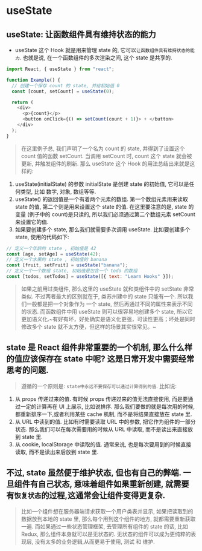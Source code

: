 # useState

## useState: 让函数组件具有维持状态的能力

- useState 这个 Hook 就是用来管理 state 的, 它可以`让函数组件具有维持状态的能力`. 也就是说, 在一个函数组件的多次渲染之间, 这个 state 是共享的.

```js
import React, { useState } from "react";

function Example() {
  // 创建一个保存 count 的 state, 并给初始值 0
  const [count, setCount] = useState(0);

  return (
    <div>
      <p>{count}</p>
      <button onClick={() => setCount(count + 1)}> + </button>
    </div>
  );
}
```

> 在这里例子总, 我们声明了一个名为 count 的 state, 并得到了设置这个 count 值的函数 setCount. 当调用 setCount 时, count 这个 state 就会被更新, 并触发组件的刷新. 那么 useState 这个 Hook 的用法总结出来就是这样的:

1. useState(initialState) 的参数 initialState 是创建 state 的初始值, 它可以是任何类型, 比如 数字, 对象, 数组等等.
2. useState() 的返回值是一个有着两个元素的数组. 第一个数组元素用来读取 state 的值, 第二个则是用来设置这个 state 的值. 在这里要注意的是, state 的变量 (例子中的 count)是只读的, 所以我们必须通过第二个数组元素 setCount 来设置它的值.
3. 如果要创建多个 state, 那么我们就需要多次调用 useState. 比如要创建多个 state, 使用的代码如下:

```js
// 定义一个年龄的 state , 初始值是 42
const [age, setAge] = useState(42);
// 定义一个水果的 state , 初始值的 banana
const [fruit, setFruit] = useState("banana");
// 定义一个一个数组 state, 初始值是包含一个 todo 的数组
const [todos, setTodos] = useState([{ text: "Learn Hooks" }]);
```

> 如果之前用过类组件, 那么这里的 useState 就和类组件中的 setState 非常类似. 不过两者最大的区别就在于, 类苏州建中的 state 只能有一个. 所以我们一般都是把一个对象作为 一个 state, 然后再通过不同的属性来表示不同的状态. 而函数组件中用 useState 则可以很容易地创建多个 state, 所以它更加语义化.~有好有坏，好处确实是语义化更强，可读性更高；坏处是同时修改多个 state 就不太方便，但这样的场景其实很常见。~

## state 是 React 组件非常重要的一个机制, 那么什么样的值应该保存在 state 中呢? 这是日常开发中需要经常思考的问题.

> 遵循的一个原则是: `state中永远不要保存可以通过计算得到的值`. 比如说:

1. 从 props 传递过来的值. 有时候 props 传递过来的值无法直接使用, 而是要通过一定的计算再在 UI 上展示, 比如说排序. 那么我们要做的就是每次用的时候, 都重新排序一下,或者利用某些 cache 机制, 而不是将结果直接放在 state 里.
2. 从 URL 中读到的值. 比如有时需要读取 URL 中的参数, 把它作为组件的一部分状态. 那么我们可以在每次需要用的时候从 URL 中读取, 而不是读出来直接放到 state 里.
3. 从 cookie, localStorage 中读取的值. 通常来说, 也是每次要用到的时候直接读取, 而不是读出来后放到 state 里.

## 不过, state 虽然便于维护状态, 但也有自己的弊端. **一旦组件有自己状态, 意味着组件如果重新创建, 就需要有`恢复状态`的过程,这通常会让组件变得更复杂.**

> 比如一个组件想在服务器端请求获取一个用户类表并显示, 如果把读取到的数据放到本地的 state 里, 那么每个用到这个组件的地方, 就都需要重新获取一遍.
> 而如果通过一些状态管理框架, 去管理所有组件的 state 的话, 比如 Redux, 那么组件本身就可以是无状态的. 无状态的组件可以成为更纯粹的表现层, 没有太多的业务逻辑,从而更易于使用, 测试 和 维护.
